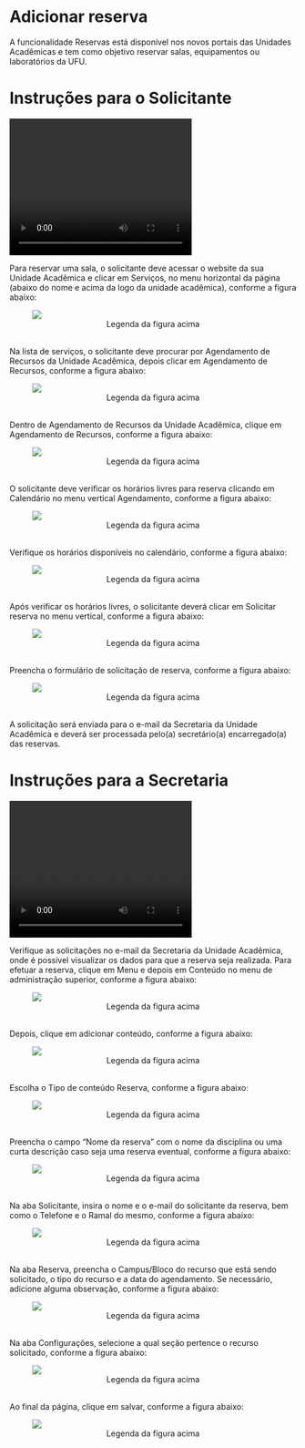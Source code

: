 # Adicionar reserva

A funcionalidade Reservas está disponível nos novos portais das Unidades Acadêmicas e tem como objetivo reservar salas, equipamentos ou laboratórios da UFU.

# Instruções para o Solicitante

<video width="320" height="240" controls>
  <source src="../videos/Treinamento Reservas - Solicitante.mp4" type="video/mp4">
  Seu navegador não é compatível.
</video>

Para reservar uma sala, o solicitante deve acessar o website da sua Unidade Acadêmica e clicar em Serviços, no menu horizontal da página (abaixo do nome e
acima da logo da unidade acadêmica), conforme a figura abaixo:

<figure class="image">
  <img src="/imgs/14 - Reservas/Solicitante/14 - Reservas 1.png">
  <center><figcaption>Legenda da figura acima</figcaption></center>
  </br>
</figure>

Na lista de serviços, o solicitante deve procurar por Agendamento de Recursos da Unidade Acadêmica, depois clicar em Agendamento de Recursos,  conforme a figura abaixo:

<figure class="image">
  <img src="/imgs/14 - Reservas/Solicitante/14 - Reservas 2.png">
  <center><figcaption>Legenda da figura acima</figcaption></center>
  </br>
</figure>

Dentro de Agendamento de Recursos da Unidade Acadêmica, clique em Agendamento de Recursos,  conforme a figura abaixo:

<figure class="image">
  <img src="/imgs/14 - Reservas/Solicitante/14 - Reservas 3.1.png">
  <center><figcaption>Legenda da figura acima</figcaption></center>
  </br>
</figure>

O solicitante deve verificar os horários livres para reserva clicando em Calendário no menu vertical Agendamento,  conforme a figura abaixo:

<figure class="image">
  <img src="/imgs/14 - Reservas/Solicitante/14 - Reservas 3.2.png">
  <center><figcaption>Legenda da figura acima</figcaption></center>
  </br>
</figure>

Verifique os horários disponíveis no calendário,  conforme a figura abaixo:

<figure class="image">
  <img src="/imgs/14 - Reservas/Solicitante/14 - Reservas 3.3.png">
  <center><figcaption>Legenda da figura acima</figcaption></center>
  </br>
</figure>

Após verificar os horários livres, o solicitante deverá clicar em Solicitar reserva no menu vertical,  conforme a figura abaixo:

<figure class="image">
  <img src="/imgs/14 - Reservas/Solicitante/14 - Reservas 3.4.png">
  <center><figcaption>Legenda da figura acima</figcaption></center>
  </br>
</figure>

Preencha o formulário de solicitação de reserva,  conforme a figura abaixo:

<figure class="image">
  <img src="/imgs/14 - Reservas/Solicitante/14 - Reservas 4.png">
  <center><figcaption>Legenda da figura acima</figcaption></center>
  </br>
</figure>

A solicitação será enviada para o e-mail da Secretaria da Unidade Acadêmica e
deverá ser processada pelo(a) secretário(a) encarregado(a) das reservas.

# Instruções para a Secretaria

<video width="320" height="240" controls>
  <source src="../videos/Treinamento Reservas - Secretaria.mp4" type="video/mp4">
  Seu navegador não é compatível.
</video>

Verifique as solicitações no e-mail da Secretaria da Unidade Acadêmica, onde é possível visualizar os dados para que a reserva seja realizada.
Para efetuar a reserva, clique em Menu e depois em Conteúdo no menu de administração superior, conforme a figura abaixo:

<figure class="image">
  <img src="/imgs/14 - Reservas/Secretaria/14 - Reservas 1.1.png">
  <center><figcaption>Legenda da figura acima</figcaption></center>
  </br>
</figure>

Depois, clique em adicionar conteúdo, conforme a figura abaixo:

<figure class="image">
  <img src="/imgs/14 - Reservas/Secretaria/14 - Reservas 1.2.png">
  <center><figcaption>Legenda da figura acima</figcaption></center>
  </br>
</figure>
Escolha o Tipo de conteúdo Reserva, conforme a figura abaixo:

<figure class="image">
  <img src="/imgs/14 - Reservas/Secretaria/14 - Reservas 2.png">
  <center><figcaption>Legenda da figura acima</figcaption></center>
  </br>
</figure>

Preencha o campo “Nome da reserva” com o nome da disciplina ou uma curta descrição caso seja uma reserva eventual, conforme a figura abaixo:

<figure class="image">
  <img src="/imgs/14 - Reservas/Secretaria/14 - Reservas 3.png">
  <center><figcaption>Legenda da figura acima</figcaption></center>
  </br>
</figure>

Na aba Solicitante, insira o nome e o e-mail do solicitante da reserva, bem como o Telefone e o Ramal do mesmo, conforme a figura abaixo:

<figure class="image">
  <img src="/imgs/14 - Reservas/Secretaria/14 - Reservas 4.png">
  <center><figcaption>Legenda da figura acima</figcaption></center>
  </br>
</figure>

Na aba Reserva, preencha o Campus/Bloco do recurso que está sendo solicitado, o tipo do recurso e a data do agendamento. Se necessário, adicione alguma
observação, conforme a figura abaixo:

<figure class="image">
  <img src="/imgs/14 - Reservas/Secretaria/14 - Reservas 5.png">
  <center><figcaption>Legenda da figura acima</figcaption></center>
  </br>
</figure>

Na aba Configurações, selecione a qual seção pertence o recurso solicitado, conforme a figura abaixo:

<figure class="image">
  <img src="/imgs/14 - Reservas/Secretaria/14 - Reservas 6.png">
  <center><figcaption>Legenda da figura acima</figcaption></center>
  </br>
</figure>

Ao final da página, clique em salvar, conforme a figura abaixo:

<figure class="image">
  <img src="/imgs/14 - Reservas/Secretaria/14 - Reservas 7.png">
  <center><figcaption>Legenda da figura acima</figcaption></center>
  </br>
</figure>